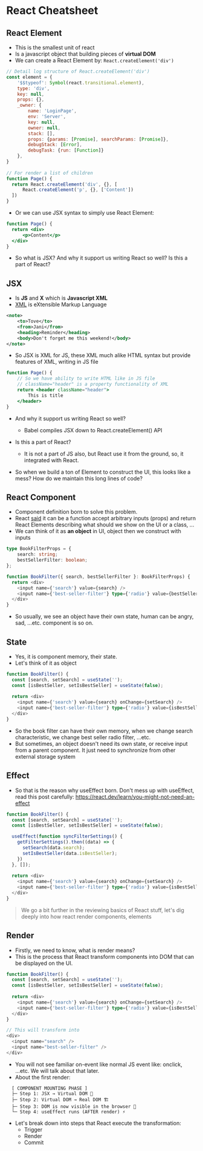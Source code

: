 # React Cheatsheet

## React Element

- This is the smallest unit of react
- Is a javascript object that building pieces of **virtual DOM**
- We can create a React Element by: `React.createElement('div')`
```javascript
// Detail log structure of React.createElement('div')
const element = {
    '$$typeof': Symbol(react.transitional.element),
    type: 'div',
    key: null,
    props: {},
    _owner: {
        name: 'LoginPage',
        env: 'Server',
        key: null,
        owner: null,
        stack: [],
        props: {params: [Promise], searchParams: [Promise]},
        debugStack: [Error],
        debugTask: {run: [Function]}
    },
}
  
// For render a list of children
function Page() {
  return React.createElement('div', {}, [
      React.createElement('p', {}, ['Content'])
  ])
}
```
- Or we can use JSX syntax to simply use React Element:
```jsx
function Page() {
  return <div>
      <p>Content</p>
  </div>
}
```
- So what is JSX? And why it support us writing React so well? Is this a part of React?

## JSX
- Is **JS** and **X** which is **Javascript XML**
- [XML](https://www.w3schools.com/xml/xml_whatis.asp) is eXtensible Markup Language
```xml
<note>
    <to>Tove</to>
    <from>Jani</from>
    <heading>Reminder</heading>
    <body>Don't forget me this weekend!</body>
</note> 
```
- So JSX is XML for JS, these XML much alike HTML syntax but provide features of XML, writing in JS file
```jsx
function Page() {
    // So we have ability to write HTML like in JS file
    // className="header" is a property functionality of XML
    return <header className="header">
        This is title
    </header>
}
```
- And why it support us writing React so well?
  - Babel compiles JSX down to React.createElement() API
- Is this a part of React?
  - It is not a part of JS also, but React use it from the ground, so, it integrated with React.

- So when we build a ton of Element to construct the UI, this looks like a mess? How do we maintain this long lines of code?

## React Component
- Component definition born to solve this problem.
- React [said](https://react.dev/learn/your-first-component) it can be a function accept arbitrary inputs (props) and return React Elements describing what should we show on the UI or a class, ...
- We can think of it as **an object** in UI, object then we construct with inputs
```typescript jsx
type BookFilterProps = {
    search: string;
    bestSellerFilter: boolean;
};

function BookFilter({ search, bestSellerFilter }: BookFilterProps) {
  return <div>
    <input name={'search'} value={search} />
    <input name={'best-seller-filter'} type={'radio'} value={bestSellerFilter} />
  </div>
}
```
- So usually, we see an object have their own state, human can be angry, sad, ...etc. component is so on.
## State
- Yes, it is component memory, their state.
- Let's think of it as object
```typescript jsx
function BookFilter() {
  const [search, setSearch] = useState('');
  const [isBestSeller, setIsBestSeller] = useState(false);
  
  return <div>
    <input name={'search'} value={search} onChange={setSearch} />
    <input name={'best-seller-filter'} type={'radio'} value={isBestSeller} onChange={setIsBestSeller} />
  </div>
}
```
- So the book filter can have their own memory, when we change search characteristic, we change best seller radio filter, ...etc.
- But sometimes, an object doesn't need its own state, or receive input from a parent component. It just need to synchronize from other external storage system
## Effect
- So that is the reason why useEffect born. Don't mess up with useEffect, read this post carefully: https://react.dev/learn/you-might-not-need-an-effect
```typescript jsx
function BookFilter() {
  const [search, setSearch] = useState('');
  const [isBestSeller, setIsBestSeller] = useState(false);

  useEffect(function syncFilterSettings() {
    getFilterSettings().then((data) => {
      setSearch(data.search);
      setIsBestSeller(data.isBestSeller);
    })
  }, []);
  
  return <div>
    <input name={'search'} value={search} onChange={setSearch} />
    <input name={'best-seller-filter'} type={'radio'} value={isBestSeller} onChange={setIsBestSeller} />
  </div>
}
```
> We go a bit further in the reviewing basics of React stuff, let's dig deeply into how react render components, elements

## Render
- Firstly, we need to know, what is render means?
- This is the process that React transform components into DOM that can be displayed on the UI.
```typescript jsx
function BookFilter() {
  const [search, setSearch] = useState('');
  const [isBestSeller, setIsBestSeller] = useState(false);
  
  return <div>
    <input name={'search'} value={search} onChange={setSearch} />
    <input name={'best-seller-filter'} type={'radio'} value={isBestSeller} onChange={setIsBestSeller} />
  </div>
}

// This will transform into
<div>
  <input name="search" />
  <input name="best-seller-filter" />
</div>
```
- You will not see familiar on-event like normal JS event like: onclick, ...etc. We will talk about that later.
- About the first render:
```
  [ COMPONENT MOUNTING PHASE ]
  ├─ Step 1: JSX → Virtual DOM 🧱
  ├─ Step 2: Virtual DOM → Real DOM 🏗️
  ├─ Step 3: DOM is now visible in the browser 👀
  └─ Step 4: useEffect runs (AFTER render) ⚡
```
- Let's break down into steps that React execute the transformation:
  - Trigger
  - Render
  - Commit
